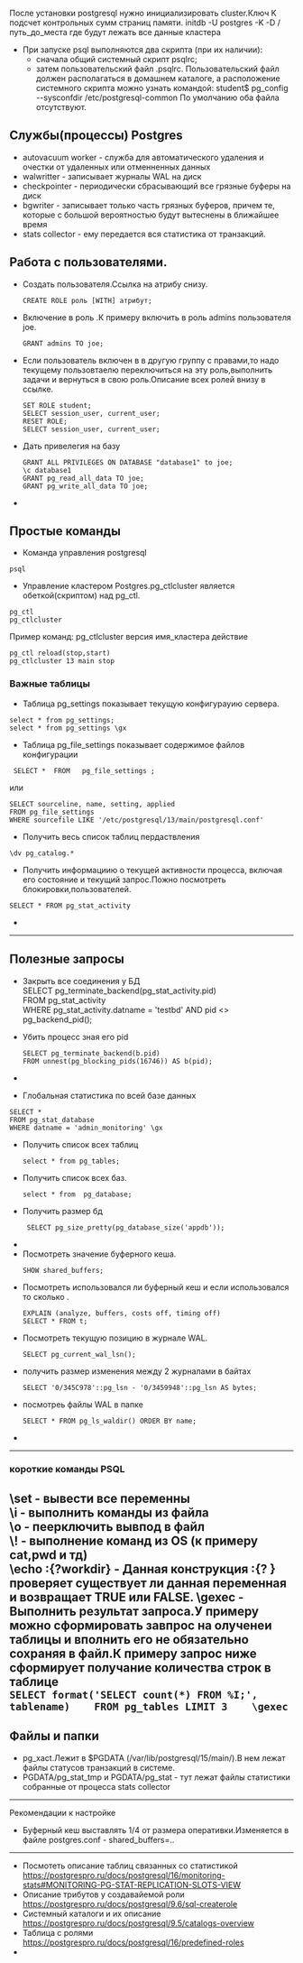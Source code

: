 После установки postgresql нужно инициализировать cluster.Ключ K подсчет контрольных сумм страниц памяти.
initdb -U postgres -K -D /путь_до_места где будут лежать все данные кластера
- При запуске psql выполняются два скрипта (при их наличии):
  - сначала общий системный скрипт psqlrc;
  - затем пользовательский файл .psqlrc.
    Пользовательский файл должен располагаться в домашнем каталоге, а расположение системного скрипта можно узнать командой:
    student$ pg_config --sysconfdir
    /etc/postgresql-common
    По умолчанию оба файла отсутствуют.

## Службы(процессы) Postgres
- autovacuum worker - служба для автоматического удаления и очестки от удаленных или отменненных данных
- walwritter - записывает журналы WAL на диск
- checkpointer - периодически сбрасывающий все грязные буферы на диск
- bgwriter - записывает только часть грязных буферов, причем те, которые с большой вероятностью будут вытеснены в ближайшее время
- stats collector - ему передается вся статистика от транзакций.


## Работа с пользователями.
- Создать пользователя.Ссылка на атрибу снизу.
  ```
  CREATE ROLE роль [WITH] атрибут;
  ```

- Включение в роль .К примеру включить в роль admins пользователя joe.
  ```
  GRANT admins TO joe;
  ```
- Если пользователь включен в в другую группу с правами,то надо текущему пользовтаелю переключиться на эту роль,выполнить задачи и вернуться в свою роль.Описание всех ролей внизу в ссылке.
  ```
  SET ROLE student;
  SELECT session_user, current_user;
  RESET ROLE;
  SELECT session_user, current_user;
  ```
- Дать привелегия на базу
  ```
  GRANT ALL PRIVILEGES ON DATABASE "database1" to joe;
  \c database1
  GRANT pg_read_all_data TO joe;
  GRANT pg_write_all_data TO joe;
  ```
- 
## Простые команды
- Команда управления postgresql
```
psql
```
- Управление кластером Postgres.pg_ctlcluster является обеткой(скриптом) над pg_ctl.
```
pg_ctl
pg_ctlcluster
```
Пример команд:
pg_ctlcluster версия имя_кластера действие
```
pg_ctl reload(stop,start)
pg_ctlcluster 13 main stop
```
### Важные таблицы
- Таблица pg_settings показывает текущую конфигурауию сервера.
 ```
 select * from pg_settings;
 select * from pg_settings \gx
 ```
- Таблица pg_file_settings показывает содержимое файлов конфигурации
 ```
  SELECT *  FROM   pg_file_settings ;
 ```
  или
 ```
 SELECT sourceline, name, setting, applied
 FROM pg_file_settings
 WHERE sourcefile LIKE '/etc/postgresql/13/main/postgresql.conf'
 ``` 
-  Получить весь список таблиц пердаствления
 ```
 \dv pg_catalog.*
 ```
- Получить информациию о текущей активности процесса, включая его состояние и текущий запрос.Пожно посмотреть блокировки,пользователей.
```
SELECT * FROM pg_stat_activity
```
-  
------------
## Полезные запросы

- Закрыть все соединения у БД     
SELECT pg_terminate_backend(pg_stat_activity.pid)     
FROM pg_stat_activity   
WHERE pg_stat_activity.datname = 'testbd' AND pid <> pg_backend_pid();   

- Убить процесс зная его pid
  ```
  SELECT pg_terminate_backend(b.pid)
  FROM unnest(pg_blocking_pids(16746)) AS b(pid);
  ```
- 

- Глобальная статистика по всей базе данных
```
SELECT *
FROM pg_stat_database
WHERE datname = 'admin_monitoring' \gx
```
- Получить список всех таблиц
  ```
  select * from pg_tables;
  ```
- Получить список всех баз.
  ```
  select * from  pg_database;
  ```
- Получить размер бд
  ```
   SELECT pg_size_pretty(pg_database_size('appdb'));
  ```
- 
- Посмотреть значение буферного кеша.
  ```
  SHOW shared_buffers;
  ```
- Посмотреть использовался ли буферный кеш и если использовался то сколько .
  ```
  EXPLAIN (analyze, buffers, costs off, timing off)
  SELECT * FROM t;
  ```
- Посмотреть текущую позицию в журнале WAL.
  ```
  SELECT pg_current_wal_lsn();
  ```
- получить размер изменения между 2 журналами в байтах
  ```
  SELECT '0/345C978'::pg_lsn - '0/3459948'::pg_lsn AS bytes;
  ```
- посмотреь файлы WAL в папке
  ```
  SELECT * FROM pg_ls_waldir() ORDER BY name;
  ```
- 
-----
###  короткие команды PSQL   
\set - вывести все переменны   
\i - выполнить команды из файла   
\o - пеерключить вывпод в файл   
\\! - выполнение команд из OS (к примеру  cat,pwd и тд)   
\echo :{?workdir} - Данная конструкция :{? } проверяет существует ли данная переменная и возвращает TRUE или FALSE.
\gexec - Выполнить результат запроса.У примеру можно сформировать завпрос на олученеи таблицы и вполнить его не обязательно сохраняя в файл.К примеру запрос ниже сформирует получание количества строк в таблице   
      ```
      SELECT format('SELECT count(*) FROM %I;', tablename)   
      FROM pg_tables LIMIT 3   
      \gexec   
      ```
-------------
 ## Файлы и папки
- pg_xact.Лежит в $PGDATA (/var/lib/postgresql/15/main/).В нем лежат файлы статусов транзакций в системе.
- PGDATA/pg_stat_tmp и PGDATA/pg_stat - тут лежат файлы статистики собранные от процесса  stats collector

-----
Рекомендации к настройке
- Буферный кеш выставлять 1/4 от размера оперативки.Изменяется в файле postgres.conf - shared_buffers=..


--------
- Посмотеть описание таблиц связанных со статистикой   
   https://postgrespro.ru/docs/postgresql/16/monitoring-stats#MONITORING-PG-STAT-REPLICATION-SLOTS-VIEW
- Описание трибутов у создавайемой роли   
  https://postgrespro.ru/docs/postgresql/9.6/sql-createrole
- Системный каталоги и их описание   
  https://postgrespro.ru/docs/postgresql/9.5/catalogs-overview
- Таблица с ролями
  https://postgrespro.ru/docs/postgresql/16/predefined-roles
- 
